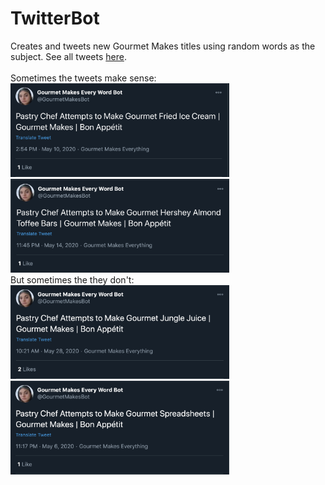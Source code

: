# TwitterBot
Creates and tweets new Gourmet Makes titles using random words as the subject. See all tweets <a href="https://twitter.com/GourmetMakesBot?s=20">here</a>.
<br><br>
Sometimes the tweets make sense:
<br>
<img src="https://github.com/samnishita/TwitterBot/blob/master/src/main/resources/images/Fried%20Ice%20Cream.png" height="150" width="350">
<img src="https://github.com/samnishita/TwitterBot/blob/master/src/main/resources/images/Hershey%20Almond%20Toffee%20Bars.png" height="150" width="350">
<br>
But sometimes the they don't: <br>
<img src="https://github.com/samnishita/TwitterBot/blob/master/src/main/resources/images/Jungle%20Juice.png" height="150" width="350">
<img src="https://github.com/samnishita/TwitterBot/blob/master/src/main/resources/images/Spreadsheets.png" height="150" width="350">
